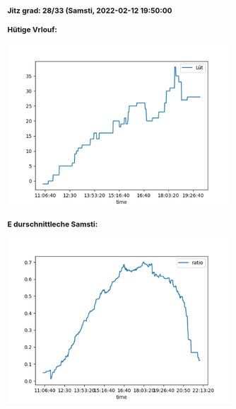 ### Jitz grad: 28/33 (Samsti, 2022-02-12 19:50:00

### Hütige Vrlouf:
![Graph](Today.png)

### E durschnittleche Samsti:
![Graph](Samsti.png)